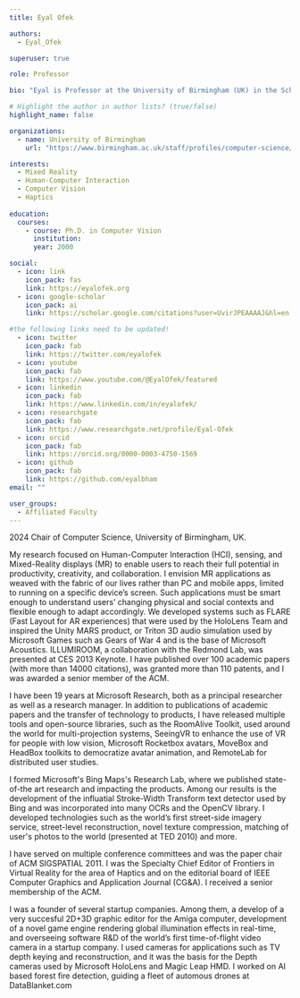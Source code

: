 ```yaml
---
title: Eyal Ofek

authors:
  - Eyal_Ofek

superuser: true

role: Professor

bio: "Eyal is Professor at the University of Birmingham (UK) in the School of Computer Science."

# Highlight the author in author lists? (true/false)
highlight_name: false

organizations:
  - name: University of Birmingham
    url: "https://www.birmingham.ac.uk/staff/profiles/computer-science/academic-staff/ofek-eyal"

interests:
  - Mixed Reality
  - Human-Computer Interaction
  - Computer Vision
  - Haptics
 
education:
  courses:
    - course: Ph.D. in Computer Vision
      institution: 
      year: 2000

social:
  - icon: link
    icon_pack: fas
    link: https://eyalofek.org
  - icon: google-scholar
    icon_pack: ai
    link: https://scholar.google.com/citations?user=UvirJPEAAAAJ&hl=en

#the following links need to be updated!
  - icon: twitter
    icon_pack: fab
    link: https://twitter.com/eyalofek
  - icon: youtube
    icon_pack: fab
    link: https://www.youtube.com/@EyalOfek/featured
  - icon: linkedin
    icon_pack: fab
    link: https://www.linkedin.com/in/eyalofek/
  - icon: researchgate
    icon_pack: fab
    link: https://www.researchgate.net/profile/Eyal-Ofek
  - icon: orcid
    icon_pack: fab
    link: https://orcid.org/0000-0003-4750-1569
  - icon: github
    icon_pack: fab
    link: https://github.com/eyalbham
email: ""

user_groups:
  - Affiliated Faculty
---
```



2024 Chair of Computer Science, University of Birmingham, UK.

My research focused on Human-Computer Interaction (HCI), sensing, and Mixed-Reality displays (MR) to enable users to reach their full potential in productivity, 
creativity, and collaboration. I envision MR applications as weaved with the fabric of our lives rather than PC and mobile apps, limited to running on a specific device’s screen. Such applications must be smart enough to understand users’ changing physical and social contexts and flexible enough to adapt accordingly. We developed systems such as FLARE (Fast Layout for AR experiences) that were used by the HoloLens Team and inspired the Unity MARS product, or Triton 3D audio simulation used by Microsoft Games such as Gears of War 4 and is the base of Microsoft Acoustics. ILLUMIROOM, a collaboration with the Redmond Lab, was presented at CES 2013 Keynote.
I have published over 100 academic papers (with more than 14000 citations), was granted more than 110 patents, and I was awarded a senior member of the ACM.

I have been 19 years at Microsoft Research, both as a principal researcher as well as a research manager. 
In addition to publications of academic papers and the transfer of technology to products, I have released multiple tools and open-source libraries, 
such as the RoomAlive Toolkit, used around the world for multi-projection systems, 
SeeingVR to enhance the use of VR for people with low vision, 
Microsoft Rocketbox avatars, MoveBox and HeadBox toolkits to democratize avatar animation, 
and RemoteLab for distributed user studies.

I formed Microsoft's Bing Maps's Research Lab, where we published state-of-the art research and impacting the products. 
Among our results is the development of the influatial Stroke-Width Transform text detector used by Bing and was incorporated into many OCRs and the OpenCV library. 
I developed technologies such as the world’s first street-side imagery service, street-level reconstruction, novel texture compression, matching of user's photos to the world (presented at TED 2010) and more.

I have served on multiple conference committees and was the paper chair of ACM SIGSPATIAL 2011. I was the Specialty Chief Editor of Frontiers in Virtual Reality for the area of Haptics and on the editorial board of IEEE Computer Graphics and Application Journal (CG&A). I received a senior membership of the ACM.

I was a founder of several startup companies. 
Among them, a develop of a very succesful 2D+3D graphic editor for the Amiga computer, development of a novel game engine rendering global illumination effects in real-time, and overseeing software R&D of the world’s first time-of-flight video camera in a startup company. I used cameras for applications such as TV depth keying and reconstruction, and it was the basis for the Depth cameras used by Microsoft HoloLens and Magic Leap HMD.
I worked on AI based forest fire detection, guiding a fleet of automous drones at DataBlanket.com





